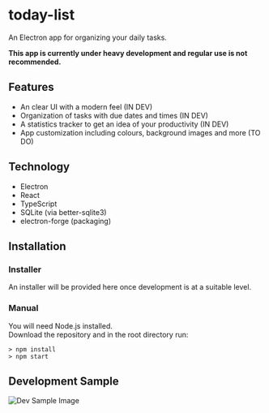 # today-list
An Electron app for organizing your daily tasks.

**This app is currently under heavy development and regular use is not recommended.**  

## Features
* An clear UI with a modern feel (IN DEV)  
* Organization of tasks with due dates and times (IN DEV)  
* A statistics tracker to get an idea of your productivity (IN DEV)  
* App customization including colours, background images and more (TO DO)  

## Technology
* Electron
* React
* TypeScript
* SQLite (via better-sqlite3)
* electron-forge (packaging)

## Installation
### Installer
An installer will be provided here once development is at a suitable level.

### Manual
You will need Node.js installed.  
Download the repository and in the root directory run:

`> npm install`  
`> npm start`

## Development Sample
![Dev Sample Image](https://i.imgur.com/N319maX.png)
